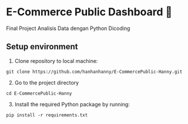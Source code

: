 # E-Commerce Public Dashboard 🛒
Final Project Analisis Data dengan Python Dicoding

## Setup environment
1. Clone repository to local machine:
```
git clone https://github.com/hanhanhanny/E-CommercePublic-Hanny.git
```
2. Go to the project directory
```
cd E-CommercePublic-Hanny
```
3. Install the required Python package by running:
```
pip install -r requirements.txt
```

